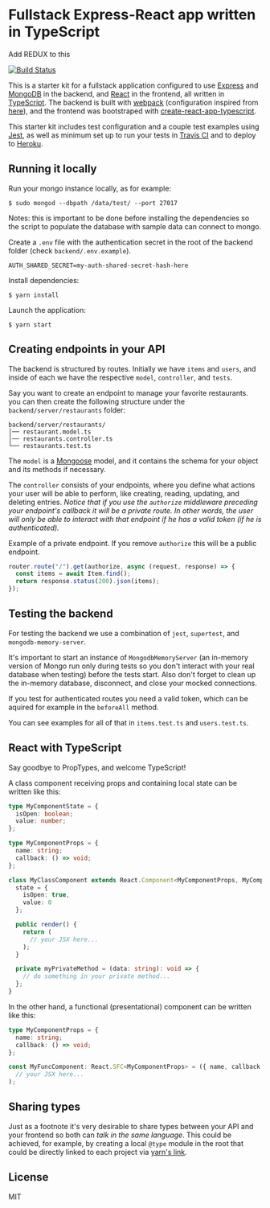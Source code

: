 # Fullstack Express-React app written in TypeScript

Add REDUX to this

[![Build Status](https://travis-ci.com/Fabianopb/express-react-ts-ci.svg?branch=master)](https://travis-ci.com/Fabianopb/express-react-ts-ci)

This is a starter kit for a fullstack application configured to use [Express](http://expressjs.com/) and [MongoDB](https://www.mongodb.com/) in the backend, and [React](https://reactjs.org/) in the frontend, all written in [TypeScript](https://www.typescriptlang.org/). The backend is built with [webpack](https://webpack.js.org/) (configuration inspired from [here](https://github.com/anthillsolutions/api-skel)), and the frontend was bootstraped with [create-react-app-typescript](https://github.com/wmonk/create-react-app-typescript).

This starter kit includes test configuration and a couple test examples using [Jest](https://jestjs.io/), as well as minimum set up to run your tests in [Travis CI](https://travis-ci.com/) and to deploy to [Heroku](https://www.heroku.com/).

## Running it locally

Run your mongo instance locally, as for example:

```
$ sudo mongod --dbpath /data/test/ --port 27017
```

Notes: this is important to be done before installing the dependencies so the script to populate the database with sample data can connect to mongo.

Create a `.env` file with the authentication secret in the root of the backend folder (check `backend/.env.example`).

```
AUTH_SHARED_SECRET=my-auth-shared-secret-hash-here
```

Install dependencies:

```
$ yarn install
```

Launch the application:

```
$ yarn start
```

## Creating endpoints in your API

The backend is structured by routes. Initially we have `items` and `users`, and inside of each we have the respective `model`, `controller`, and `tests`.

Say you want to create an endpoint to manage your favorite restaurants. you can then create the following structure under the `backend/server/restaurants` folder:

```
backend/server/restaurants/
│── restaurant.model.ts
│── restaurants.controller.ts
└── restaurants.test.ts
```

The `model` is a [Mongoose](https://mongoosejs.com/) model, and it contains the schema for your object and its methods if necessary.

The `controller` consists of your endpoints, where you define what actions your user will be able to perform, like creating, reading, updating, and deleting entries. _Notice that if you use the `authorize` middleware preceding your endpoint's callback it will be a private route. In other words, the user will only be able to interact with that endpoint if he has a valid token (if he is authenticated)._

Example of a private endpoint. If you remove `authorize` this will be a public endpoint.

```ts
router.route("/").get(authorize, async (request, response) => {
  const items = await Item.find();
  return response.status(200).json(items);
});
```

## Testing the backend

For testing the backend we use a combination of `jest`, `supertest`, and `mongodb-memory-server`.

It's important to start an instance of `MongodbMemoryServer` (an in-memory version of Mongo run only during tests so you don't interact with your real database when testing) before the tests start. Also don't forget to clean up the in-memory database, disconnect, and close your mocked connections.

If you test for authenticated routes you need a valid token, which can be aquired for example in the `beforeAll` method.

You can see examples for all of that in `items.test.ts` and `users.test.ts`.

## React with TypeScript

Say goodbye to PropTypes, and welcome TypeScript!

A class component receiving props and containing local state can be written like this:

```ts
type MyComponentState = {
  isOpen: boolean;
  value: number;
};

type MyComponentProps = {
  name: string;
  callback: () => void;
};

class MyClassComponent extends React.Component<MyComponentProps, MyComponentState> {
  state = {
    isOpen: true,
    value: 0
  };

  public render() {
    return (
      // your JSX here...
    );
  }

  private myPrivateMethod = (data: string): void => {
    // do something in your private method...
  };
}
```

In the other hand, a functional (presentational) component can be written like this:

```ts
type MyComponentProps = {
  name: string;
  callback: () => void;
};

const MyFuncComponent: React.SFC<MyComponentProps> = ({ name, callback }) => (
  // your JSX here...
);
```

## Sharing types

Just as a footnote it's very desirable to share types between your API and your frontend so both can _talk in the same language_. This could be achieved, for example, by creating a local `@type` module in the root that could be directly linked to each project via [yarn's link](https://yarnpkg.com/lang/en/docs/cli/link/).

## License

MIT
